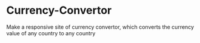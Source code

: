 # Currency-Convertor
Make a responsive site of currency convertor, which converts the currency value of any country to any country
